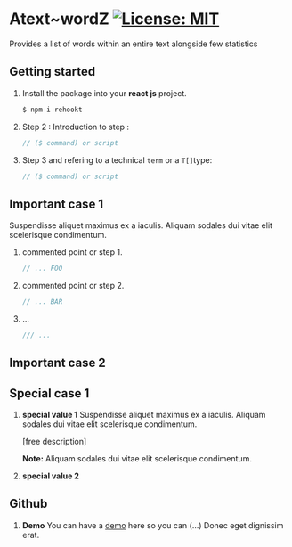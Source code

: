 # Atext~wordZ  [![License: MIT](https://img.shields.io/badge/License-MIT-61dafb.svg)](https://github.com/ManuUseGitHub/Rehookt/blob/master/LICENSE)

Provides a list of words within an entire text alongside few statistics

## Getting started

1. Install the package into your <b>react js</b> project.
    ```bash
    $ npm i rehookt
    ```
1. Step 2 :
    Introduction to step :
    ```jsx
    // ($ command) or script
    ```
1. Step 3 and refering to a technical `term` or a `T[]`type:
    ```jsx
    // ($ command) or script
    ```
## Important case 1
Suspendisse aliquet maximus ex a iaculis. Aliquam sodales dui vitae elit scelerisque condimentum.
1. commented point or step 1.
    ```jsx
    // ... FOO
    ```
1. commented point or step 2.
    ```jsx
    // ... BAR
    ```
1. ...
    ```jsx
    /// ...
    ```
## Important case 2

## Special case 1
1. **special value 1**
    Suspendisse aliquet maximus ex a iaculis. Aliquam sodales dui vitae elit scelerisque condimentum.    

    \[free description]
    
    **Note:** Aliquam sodales dui vitae elit scelerisque condimentum.    

1. **special value 2**
    
## Github

1. **Demo**
You can have a [demo](https://rehookt-demo.herokuapp.com/) here so you can (...) Donec eget dignissim erat.

